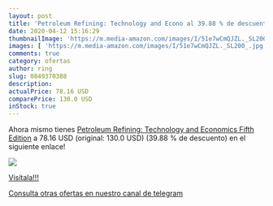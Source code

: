 ```yaml
---
layout: post
title: 'Petroleum Refining: Technology and Econo al 39.88 % de descuento'
date: 2020-04-12 15:16:29
thumbnailImage: 'https://m.media-amazon.com/images/I/51e7wCmQJZL._SL200_.jpg'
images: [ 'https://m.media-amazon.com/images/I/51e7wCmQJZL._SL200_.jpg' ]
comments: true
category: ofertas
author: ring
slug: 0849370388
description:
actualPrice: 78.16 USD
comparePrice: 130.0 USD
inStock: true
---
```


Ahora mismo tienes [Petroleum Refining: Technology and Economics  Fifth Edition](https://www.amazon.com/dp/0849370388/?tag=redken08-20) a 78.16 USD (original: 130.0 USD) (39.88 %  de descuento) en el siguiente enlace!

[![](https://m.media-amazon.com/images/I/51e7wCmQJZL._SL200_.jpg)](https://www.amazon.com/dp/0849370388/?tag=redken08-20)

[Visítala!!!](https://www.amazon.com/dp/0849370388/?tag=redken08-20)

[Consulta otras ofertas en nuestro canal de telegram](https://t.me/s/ofertas25)
